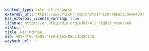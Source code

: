 ```yaml
---
content_type: external-resource
external_url: https://www.flickr.com/photos/nicmcphee/2756494307
has_external_license_warning: true
license: https://en.wikipedia.org/wiki/All_rights_reserved
status: ''
title: Nic McPhee
uid: 6b974fe6-f605-4090-ba65-b95c3ce8b17a
wayback_url: ''
---
```

